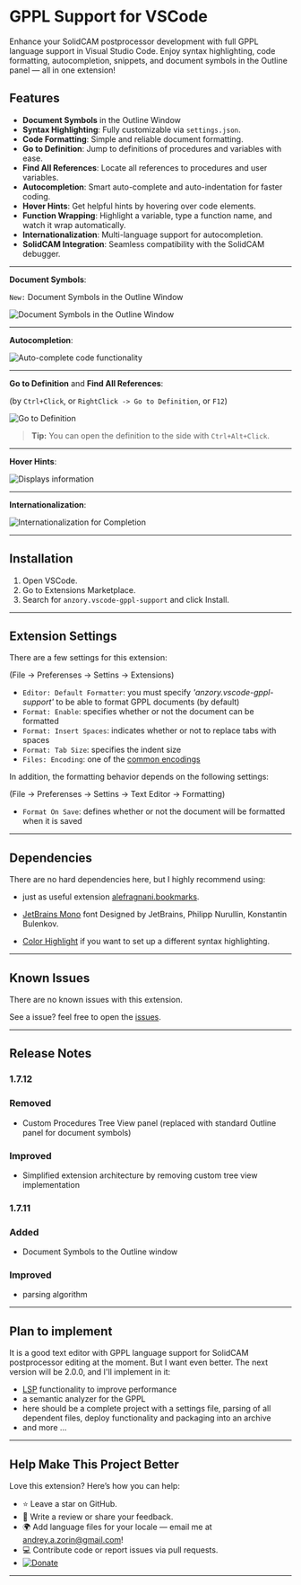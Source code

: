 # GPPL Support for VSCode

Enhance your SolidCAM postprocessor development with full GPPL language support in Visual Studio Code. Enjoy syntax highlighting, code formatting, autocompletion, snippets, and document symbols in the Outline panel — all in one extension!

## Features

- **Document Symbols** in the Outline Window
- **Syntax Highlighting**: Fully customizable via `settings.json`.
- **Code Formatting**: Simple and reliable document formatting.
- **Go to Definition**: Jump to definitions of procedures and variables with ease.
- **Find All References**: Locate all references to procedures and user variables.
- **Autocompletion**: Smart auto-complete and auto-indentation for faster coding.
- **Hover Hints**: Get helpful hints by hovering over code elements.
- **Function Wrapping**: Highlight a variable, type a function name, and watch it wrap automatically.
- **Internationalization**: Multi-language support for autocompletion.
- **SolidCAM Integration**: Seamless compatibility with the SolidCAM debugger.

---

**Document Symbols**:

`New:` Document Symbols in the Outline Window

![Document Symbols in the Outline Window](https://github.com/anzory/vscode-gppl-support/blob/master/images/screens/documentSymbols.png?raw=true)

---

**Autocompletion**:

![Auto-complete code functionality](https://github.com/anzory/vscode-gppl-support/blob/master/images/screens/auto-complete-functionality.gif?raw=true)

---

**Go to Definition** and **Find All References**:

(by `Ctrl+Click`, or `RightClick -> Go to Definition`, or `F12`)

![Go to Definition](https://github.com/anzory/vscode-gppl-support/blob/master/images/screens/goto-definition.gif?raw=true)

> **Tip:** You can open the definition to the side with `Ctrl+Alt+Click`.

---

**Hover Hints**:

![Displays information](https://github.com/anzory/vscode-gppl-support/blob/master/images/screens/info-when-hover.gif?raw=true)

---

**Internationalization**:

![Internationalization for Completion](https://github.com/anzory/vscode-gppl-support/blob/master/images/screens/internationalization.gif?raw=true)

---

## Installation

1. Open VSCode.
2. Go to Extensions Marketplace.
3. Search for `anzory.vscode-gppl-support` and click Install.

---

## Extension Settings

There are a few settings for this extension:

(File -> Preferenses -> Settins -> Extensions)

- `Editor: Default Formatter`: you must specify _'anzory.vscode-gppl-support'_ to be able to format GPPL documents (by default)
- `Format: Enable`: specifies whether or not the document can be formatted
- `Format: Insert Spaces`: indicates whether or not to replace tabs with spaces
- `Format: Tab Size`: specifies the indent size
- `Files: Encoding`: one of the [common encodings](https://en.wikipedia.org/wiki/Character_encoding#Common_character_encodings)

In addition, the formatting behavior depends on the following settings:

(File -> Preferenses -> Settins -> Text Editor -> Formatting)

- `Format On Save`: defines whether or not the document will be formatted when it is saved

---

## Dependencies

There are no hard dependencies here, but I highly recommend using:

- just as useful extension [alefragnani.bookmarks](https://marketplace.visualstudio.com/items?itemName=alefragnani.bookmarks).

- [JetBrains Mono](https://fonts.google.com/specimen/JetBrains+Mono?preview.text_type=custom) font Designed by JetBrains, Philipp Nurullin, Konstantin Bulenkov.

- [Color Highlight](https://marketplace.visualstudio.com/items?itemName=naumovs.color-highlight) if you want to set up a different syntax highlighting.

---

## Known Issues

There are no known issues with this extension.

See a issue? feel free to open the [issues](https://github.com/anzory/vscode-gppl-support/issues/new/choose).

---

## Release Notes

### 1.7.12

### Removed

- Custom Procedures Tree View panel (replaced with standard Outline panel for document symbols)

### Improved

- Simplified extension architecture by removing custom tree view implementation

### 1.7.11

### Added

- Document Symbols to the Outline window

### Improved

- parsing algorithm

---

## Plan to implement

It is a good text editor with GPPL language support for SolidCAM postprocessor editing at the moment. But I want even better. The next version will be 2.0.0, and I'll implement in it:

- [LSP](https://code.visualstudio.com/api/language-extensions/overview#language-server-protocol) functionality to improve performance
- a semantic analyzer for the GPPL
- here should be a complete project with a settings file, parsing of all dependent files, deploy functionality and packaging into an archive
- and more ...

---

## Help Make This Project Better

Love this extension? Here’s how you can help:

- ⭐ Leave a star on GitHub.
- 📝 Write a review or share your feedback.
- 🌍 Add language files for your locale — email me at <andrey.a.zorin@gmail.com>!
- 💻 Contribute code or report issues via pull requests.
- [![Donate](https://img.shields.io/badge/Donate-PayPal-green.svg)](https://paypal.me/anzory?locale.x=en_EN)

---
